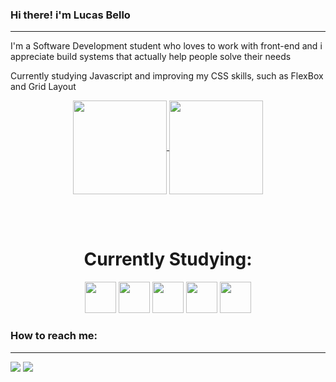 ### Hi there! i'm Lucas Bello 
---
I'm a Software Development student who loves to work with front-end and i appreciate build systems that actually help people solve their needs 

Currently studying Javascript and improving my CSS skills, such as FlexBox and Grid Layout
  <div align="center">
    <a href="https://github.com/belloLucas">
      <img align="center" height="150em" src="https://github-readme-stats.vercel.app/api?username=belloLucas&show_icons=true&theme=tokyonight&include_all_commits=true&count_private=true"/>
    </a>
    <a href="https://github.com/belloLucas">
      <img align="center" height="150em" src="https://github-readme-stats.vercel.app/api/top-langs/?username=belloLucas&layout=compact&langs_count=7&theme=tokyonight"/>
    </a>
  </div>

<br><br>

<h1 align="center">Currently Studying:</h1>

<div align="center">

  <img width="50px" src="https://user-images.githubusercontent.com/25181517/117447155-6a868a00-af3d-11eb-9cfe-245df15c9f3f.png">
  <img width="50px" src="https://user-images.githubusercontent.com/25181517/183890598-19a0ac2d-e88a-4005-a8df-1ee36782fde1.png">
  <img width="50px" src="https://user-images.githubusercontent.com/25181517/183897015-94a058a6-b86e-4e42-a37f-bf92061753e5.png">
  <img width="50px" src="https://user-images.githubusercontent.com/25181517/183568594-85e280a7-0d7e-4d1a-9028-c8c2209e073c.png">
  <img width="50px" src="https://user-images.githubusercontent.com/25181517/183898054-b3d693d4-dafb-4808-a509-bab54cf5de34.png">
</div>


### How to reach me:
---
<div>
  <a href="https://www.linkedin.com/in/lucas-bello/" target="_blank"><img src="https://img.shields.io/badge/-LinkedIn-%230077B5?style=for-the-badge&logo=linkedin&logoColor=white" target="_blank"></a> 
  <a href = "mailto:lucasbellodev@gmail.com"><img src="https://img.shields.io/badge/-Gmail-%23333?style=for-the-badge&logo=gmail&logoColor=white" target="_blank"></a>
</div>
